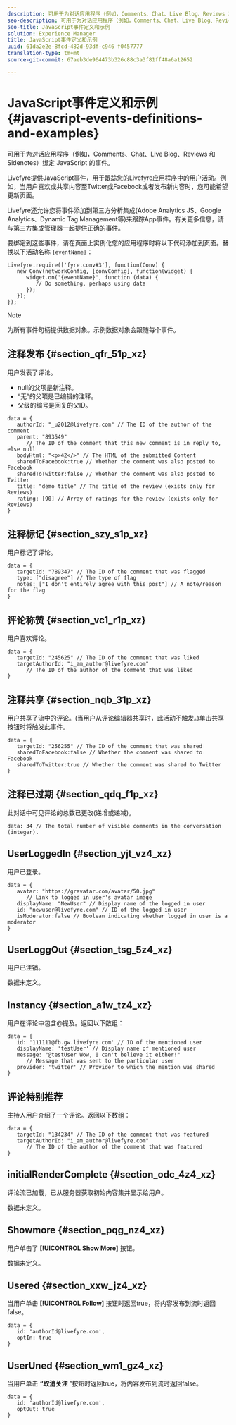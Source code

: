 ```yaml
---
description: 可用于为对话应用程序（例如，Comments、Chat、Live Blog、Reviews 和 Sidenotes）绑定 JavaScript 的事件。
seo-description: 可用于为对话应用程序（例如，Comments、Chat、Live Blog、Reviews 和 Sidenotes）绑定 JavaScript 的事件。
seo-title: JavaScript事件定义和示例
solution: Experience Manager
title: JavaScript事件定义和示例
uuid: 61da2e2e-8fcd-482d-93df-c946 f0457777
translation-type: tm+mt
source-git-commit: 67aeb3de964473b326c88c3a3f81ff48a6a12652

---
```



# JavaScript事件定义和示例{#javascript-events-definitions-and-examples}

可用于为对话应用程序（例如，Comments、Chat、Live Blog、Reviews 和 Sidenotes）绑定 JavaScript 的事件。

Livefyre提供JavaScript事件，用于跟踪您的Livefyre应用程序中的用户活动。例如，当用户喜欢或共享内容至Twitter或Facebook或者发布新内容时，您可能希望更新页面。

Livefyre还允许您将事件添加到第三方分析集成(Adobe Analytics JS、Google Analytics、Dynamic Tag Management等)来跟踪App事件。有关更多信息，请与第三方集成管理器一起提供正确的事件。

要绑定到这些事件，请在页面上实例化您的应用程序时将以下代码添加到页面。替换以下活动名称 `{eventName}`：

```
Livefyre.require(['fyre.conv#3'], function(Conv) { 
   new Conv(networkConfig, [convConfig], function(widget) { 
      widget.on('{eventName}', function (data) { 
         // Do something, perhaps using data 
      }); 
   }); 
});
```

>[!NOTE]
>
>为所有事件句柄提供数据对象。示例数据对象会跟随每个事件。

## 注释发布 {#section_qfr_51p_xz}

用户发表了评论。

* null的父项是新注释。
* “无”的父项是已编辑的注释。
* 父级的编号是回复的父ID。

```
data = { 
   authorId: "_u2012@livefyre.com" // The ID of the author of the comment  
   parent: "893549"  
      // The ID of the comment that this new comment is in reply to, else null 
   bodyHtml: "<p>42</>" // The HTML of the submitted Content 
   sharedToFacebook:true // Whether the comment was also posted to Facebook 
   sharedToTwitter:false // Whether the comment was also posted to Twitter 
   title: "demo title" // The title of the review (exists only for Reviews) 
   rating: [90] // Array of ratings for the review (exists only for Reviews) 
} 
```

## 注释标记 {#section_szy_s1p_xz}

用户标记了评论。

```
data = { 
   targetId: "789347" // The ID of the comment that was flagged 
   type: ["disagree"] // The type of flag 
   notes: ["I don't entirely agree with this post"] // A note/reason for the flag 
}
```

## 评论称赞 {#section_vc1_r1p_xz}

用户喜欢评论。

```
data = { 
   targetId: "245625" // The ID of the comment that was liked 
   targetAuthorId: "i_am_author@livefyre.com"  
      // The ID of the author of the comment that was liked 
} 
```

## 注释共享 {#section_nqb_31p_xz}

用户共享了流中的评论。(当用户从评论编辑器共享时，此活动不触发。)单击共享按钮时将触发此事件。

```
data = { 
   targetId: "256255" // The ID of the comment that was shared 
   sharedToFacebook:false // Whether the comment was shared to Facebook 
   sharedToTwitter:true // Whether the comment was shared to Twitter 
}
```

## 注释已过期 {#section_qdq_f1p_xz}

此对话中可见评论的总数已更改(递增或递减)。

```
data: 34 // The total number of visible comments in the conversation (integer). 
```

## UserLoggedIn {#section_yjt_vz4_xz}

用户已登录。

```
data = { 
   avatar: "https://gravatar.com/avatar/50.jpg"  
      // Link to logged in user's avatar image 
   displayName: "NewUser" // Display name of the logged in user 
   id: "newuser@livefyre.com" // ID of the logged in user 
   isModerator:false // Boolean indicating whether logged in user is a moderator 
}
```

## UserLoggOut {#section_tsg_5z4_xz}

用户已注销。

数据未定义。

## Instancy {#section_a1w_tz4_xz}

用户在评论中包含@提及。返回以下数组：

```
data = { 
   id: '111111@fb.gw.livefyre.com' // ID of the mentioned user 
   displayName: 'testUser' // Display name of mentioned user 
   message: "@testUser Wow, I can't believe it either!"  
      // Message that was sent to the particular user 
   provider: 'twitter' // Provider to which the mention was shared 
} 
```

## 评论特别推荐

主持人用户介绍了一个评论。返回以下数组：

```
data = { 
   targetId: "134234" // The ID of the comment that was featured 
   targetAuthorId: "i_am_author@livefyre.com"  
      // The ID of the author of the comment that was featured 
}
```

## initialRenderComplete {#section_odc_4z4_xz}

评论流已加载，已从服务器获取初始内容集并显示给用户。

数据未定义。

## Showmore {#section_pqg_nz4_xz}

用户单击了 **[!UICONTROL Show More]** 按钮。

数据未定义。

## Usered {#section_xxw_jz4_xz}

当用户单击 **[!UICONTROL Follow]** 按钮时返回true，将内容发布到流时返回false。

```
data = { 
   id: 'authorId@livefyre.com', 
   optIn: true 
}
```

## UserUned {#section_wm1_gz4_xz}

当用户单击 **“取消关注** ”按钮时返回true，将内容发布到流时返回false。

```
data = { 
   id: 'authorId@livefyre.com', 
   optOut: true 
}
```

